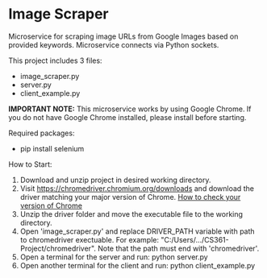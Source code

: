 # Image Scraper

Microservice for scraping image URLs from Google Images based on provided keywords. Microservice connects via Python sockets.

This project includes 3 files:
- image_scraper.py
- server.py
- client_example.py

**IMPORTANT NOTE:** This microservice works by using Google Chrome. If you do not have Google Chrome installed, please install before starting.

Required packages:
- pip install selenium

How to Start:
1. Download and unzip project in desired working directory.
2. Visit https://chromedriver.chromium.org/downloads and download the driver matching your major version of Chrome. [How to check your version of Chrome](https://www.google.com/chrome/update/)
3. Unzip the driver folder and move the executable file to the working directory.
4. Open 'image_scraper.py' and replace DRIVER_PATH variable with path to chromedriver exectuable. For example: "C:/Users/.../CS361-Project/chromedriver". Note that the path must end with 'chromedriver'.
5. Open a terminal for the server and run: python server.py
6. Open another terminal for the client and run: python client_example.py
